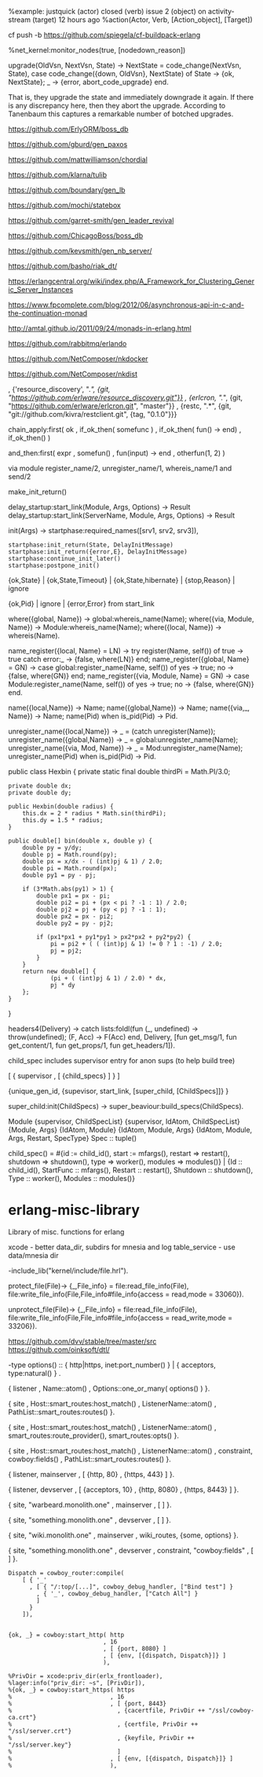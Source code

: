 


%example: justquick (actor) closed (verb) issue 2 (object) on activity-stream (target) 12 hours ago
%action(Actor, Verb, [Action_object], [Target])


cf push -b https://github.com/spiegela/cf-buildpack-erlang




                              
%net_kernel:monitor_nodes(true, [nodedown_reason])



upgrade(OldVsn, NextVsn, State) ->
    NextState = code_change(NextVsn, State),
    case code_change({down, OldVsn}, NextState) of
        State -> {ok, NextState};
        _ -> {error, abort_code_upgrade}
    end.
    
That is, they upgrade the state and immediately downgrade it again. If
there is any discrepancy here, then they abort the upgrade. According to
Tanenbaum this captures a remarkable number of botched upgrades.    


https://github.com/ErlyORM/boss_db


https://github.com/gburd/gen_paxos

https://github.com/mattwilliamson/chordial

https://github.com/klarna/tulib

https://github.com/boundary/gen_lb

https://github.com/mochi/statebox

https://github.com/garret-smith/gen_leader_revival

https://github.com/ChicagoBoss/boss_db

https://github.com/kevsmith/gen_nb_server/

https://github.com/basho/riak_dt/

https://erlangcentral.org/wiki/index.php/A_Framework_for_Clustering_Generic_Server_Instances

https://www.fpcomplete.com/blog/2012/06/asynchronous-api-in-c-and-the-continuation-monad

http://amtal.github.io/2011/09/24/monads-in-erlang.html

https://github.com/rabbitmq/erlando

https://github.com/NetComposer/nkdocker

https://github.com/NetComposer/nkdist






, {'resource_discovery', ".*", {git, "https://github.com/erlware/resource_discovery.git"}}
, {erlcron,              ".*", {git, "https://github.com/erlware/erlcron.git", "master"}}
, {restc, ".*", {git, "git://github.com/kivra/restclient.git", {tag, "0.1.0"}}}



chain_apply:first( ok
                 , if_ok_then( somefunc )
                 , if_ok_then(
                        fun() ->
                        end)
                 , if_ok_then() )
                 
and_then:first( expr
              , somefun()
              , fun(input) ->
                end
              , otherfun(1, 2) )

              
              
via module
    register_name/2, unregister_name/1, whereis_name/1 and send/2

make_init_return()    


delay_startup:start_link(Module, Args, Options) -> Result
delay_startup:start_link(ServerName, Module, Args, Options) -> Result


init(Args) ->
    startphase:required_names([srv1, srv2, srv3]),
    
    startphase:init_return(State, DelayInitMessage)
    startphase:init_return({error,E}, DelayInitMessage)
    startphase:continue_init_later()
    startphase:postpone_init()
    

    
    
{ok,State} | {ok,State,Timeout} | {ok,State,hibernate}
 | {stop,Reason} | ignore    
             
{ok,Pid} | ignore | {error,Error}   from start_link             
              
              
              
where({global, Name}) -> global:whereis_name(Name);
where({via, Module, Name}) -> Module:whereis_name(Name);
where({local, Name})  -> whereis(Name).

name_register({local, Name} = LN) ->
    try register(Name, self()) of
        true -> true
    catch
        error:_ ->
            {false, where(LN)}
    end;
name_register({global, Name} = GN) ->
    case global:register_name(Name, self()) of
        yes -> true;
        no -> {false, where(GN)}
    end;
name_register({via, Module, Name} = GN) ->
    case Module:register_name(Name, self()) of
        yes ->
            true;
        no ->
            {false, where(GN)}
    end.
    

name({local,Name}) -> Name;
name({global,Name}) -> Name;
name({via,_, Name}) -> Name;
name(Pid) when is_pid(Pid) -> Pid.

unregister_name({local,Name}) ->
    _ = (catch unregister(Name));
unregister_name({global,Name}) ->
    _ = global:unregister_name(Name);
unregister_name({via, Mod, Name}) ->
    _ = Mod:unregister_name(Name);
unregister_name(Pid) when is_pid(Pid) ->
    Pid.
    
    
    
    
public class Hexbin {
    private static final double thirdPi = Math.PI/3.0;

    private double dx;
    private double dy;

    public Hexbin(double radius) {
        this.dx = 2 * radius * Math.sin(thirdPi);
        this.dy = 1.5 * radius;
    }

    public double[] bin(double x, double y) {
        double py = y/dy;
        double pj = Math.round(py);
        double px = x/dx - ( (int)pj & 1) / 2.0;
        double pi = Math.round(px);
        double py1 = py - pj;

        if (3*Math.abs(py1) > 1) {
            double px1 = px - pi;
            double pi2 = pi + (px < pi ? -1 : 1) / 2.0;
            double pj2 = pj + (py < pj ? -1 : 1);
            double px2 = px - pi2;
            double py2 = py - pj2;

            if (px1*px1 + py1*py1 > px2*px2 + py2*py2) {
                pi = pi2 + ( ( (int)pj & 1) != 0 ? 1 : -1) / 2.0;
                pj = pj2;
            }
        }
        return new double[] {
                (pi + ( (int)pj & 1) / 2.0) * dx,
                pj * dy
        };
    }
}


headers4(Delivery) ->
    catch lists:foldl(fun (_, undefined) -> throw(undefined);
                          (F, Acc) -> F(Acc)
                      end,
                      Delivery,
                      [fun get_msg/1, fun get_content/1,
                       fun get_props/1, fun get_headers/1]).
                       


child_spec includes supervisor entry for anon sups (to help build tree)


[ { supervisor
  , [ {child_specs}
    ]
  }
]


{unique_gen_id, {supevisor, start_link, [super_child, [ChildSpecs]]} }


super_child:init(ChildSpecs) ->
	super_beaviour:build_specs(ChildSpecs).



Module
{supervisor, ChildSpecList}
{supervisor, IdAtom, ChildSpecList}
{Module, Args}
{IdAtom, Module}
{IdAtom, Module, Args}
{IdAtom, Module, Args, Restart, SpecType}
Spec :: tuple()




child_spec() = 
    #{id := child_id(),
      start := mfargs(),
      restart => restart(),
      shutdown => shutdown(),
      type => worker(),
      modules => modules()} |
    {Id :: child_id(),
     StartFunc :: mfargs(),
     Restart :: restart(),
     Shutdown :: shutdown(),
     Type :: worker(),
     Modules :: modules()}

erlang-misc-library
===================

Library of misc. functions for erlang




xcode - better data_dir, subdirs for mnesia and log
table_service - use data/mnesia dir


-include_lib("kernel/include/file.hrl").

protect_file(File)-> 
    {_,File_info} = file:read_file_info(File),
    file:write_file_info(File,File_info#file_info{access = read,mode = 33060}).

unprotect_file(File)->
    {_,File_info} = file:read_file_info(File),
    file:write_file_info(File,File_info#file_info{access = read_write,mode = 33206}).

    

https://github.com/dvv/stable/tree/master/src
https://github.com/oinksoft/dtl/
    
    
    
-type options() :: { http|https, inet:port_number() }
                 | { acceptors, type:natural() }
                 .
                 
{ listener
, Name::atom()
, Options::one_or_many( options() )
}.

{ site
, Host::smart_routes:host_match()
, ListenerName::atom()
, PathList::smart_routes:routes()
}.

{ site
, Host::smart_routes:host_match()
, ListenerName::atom()
, smart_routes:route_provider(), smart_routes:opts()
}.

{ site
, Host::smart_routes:host_match()
, ListenerName::atom()
, constraint, cowboy:fields()
, PathList::smart_routes:routes()
}.



{ listener, mainserver
, [ {http, 80}
  , {https, 443}
  ]
}.

{ listener, devserver
, [ {acceptors, 10}
  , {http, 8080}
  , {https, 8443}
  ]
}.



{ site, "warbeard.monolith.one"
, mainserver
, [
  ]
}.


{ site, "something.monolith.one"
, devserver
, [
  ]
}.

{ site, "wiki.monolith.one"
, mainserver
, wiki_routes, {some, options}
}.

{ site, "something.monolith.one"
, devserver
, constraint, "cowboy:fields"
, [
  ]
}.


    Dispatch = cowboy_router:compile(
        [ { '_'
          , [ { "/:top/[...]", cowboy_debug_handler, ["Bind test"] }
            , { '_', cowboy_debug_handler, ["Catch All"] }
            ]
          }
        ]),
    

    {ok, _} = cowboy:start_http( http
                               , 16
                               , [ {port, 8080} ]
                               , [ {env, [{dispatch, Dispatch}]} ]
                               ),
    
    %PrivDir = xcode:priv_dir(erlx_frontloader),
    %lager:info("priv_dir: ~s", [PrivDir]),
    %{ok, _} = cowboy:start_https( https
    %                            , 16
    %                            , [ {port, 8443}
    %                              , {cacertfile, PrivDir ++ "/ssl/cowboy-ca.crt"}
    %                              , {certfile, PrivDir ++ "/ssl/server.crt"}
    %                              , {keyfile, PrivDir ++ "/ssl/server.key"}
    %                              ]
    %                            , [ {env, [{dispatch, Dispatch}]} ]
    %                            ),
    

